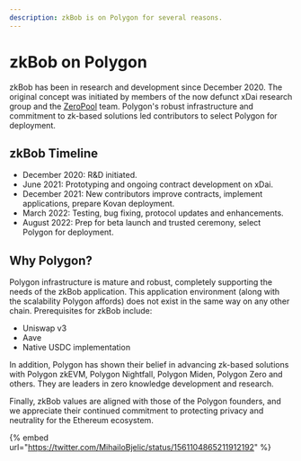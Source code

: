 ```yaml
---
description: zkBob is on Polygon for several reasons.
---
```


# zkBob on Polygon

zkBob has been in research and development since December 2020. The original concept was initiated by members of the now defunct xDai research group and the [ZeroPool](https://zeropool.network/) team. Polygon's robust infrastructure and commitment to zk-based solutions led contributors to select Polygon for deployment.

## zkBob Timeline

* December 2020: R\&D initiated.
* June 2021: Prototyping and ongoing contract development on xDai.
* December 2021: New contributors improve contracts, implement applications, prepare Kovan deployment.
* March 2022: Testing, bug fixing, protocol updates and enhancements.
* August 2022:  Prep for beta launch and trusted ceremony, select Polygon for deployment.

## Why Polygon?

Polygon infrastructure is mature and robust, completely supporting the needs of the zkBob application. This application environment (along with the scalability Polygon affords) does not exist in the same way on any other chain.  Prerequisites for zkBob include:

* Uniswap v3
* Aave
* Native USDC implementation

In addition, Polygon has shown their belief in advancing zk-based solutions with Polygon zkEVM, Polygon Nightfall, Polygon Miden, Polygon Zero and others. They are leaders in zero knowledge development and research.&#x20;

Finally, zkBob values are aligned with those of the Polygon founders, and we appreciate their continued commitment to protecting privacy and neutrality for the Ethereum ecosystem.

{% embed url="https://twitter.com/MihailoBjelic/status/1561104865211912192" %}
